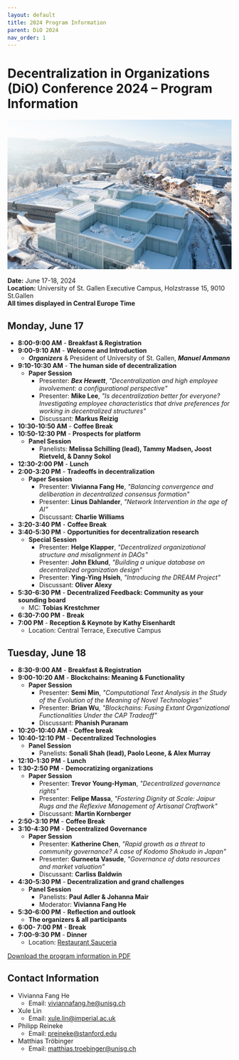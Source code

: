 ```yaml
---
layout: default
title: 2024 Program Information
parent: DiO 2024
nav_order: 1
---
```


# Decentralization in Organizations (DiO) Conference 2024 – Program Information

![DiO 2024](dio_2024_photos/dio_2024_1.jpeg)


**Date:** June 17-18, 2024  
**Location:** University of St. Gallen Executive Campus, Holzstrasse 15, 9010 St.Gallen  
**All times displayed in Central Europe Time**

## Monday, June 17

- **8:00-9:00 AM** - **Breakfast & Registration**
- **9:00-9:10 AM** - **Welcome and Introduction**
  - ***Organizers*** & President of University of St. Gallen, ***Manuel Ammann***
- **9:10-10:30 AM** - **The human side of decentralization**
  - **Paper Session**
    - Presenter: ***Bex Hewett***, *"Decentralization and high employee involvement: a configurational perspective"*
    - Presenter: **Mike Lee**, *"Is decentralization better for everyone? Investigating employee characteristics that drive preferences for working in decentralized structures"*
    - Discussant: **Markus Reizig**
- **10:30-10:50 AM** - **Coffee Break**
- **10:50-12:30 PM** - **Prospects for platform**
  - **Panel Session**
    - Panelists: **Melissa Schilling (lead), Tammy Madsen, Joost Rietveld, & Danny Sokol**
- **12:30-2:00 PM** - **Lunch**
- **2:00-3:20 PM** - **Tradeoffs in decentralization**
  - **Paper Session**
    - Presenter: **Vivianna Fang He**, *"Balancing convergence and deliberation in decentralized consensus formation"*
    - Presenter: **Linus Dahlander**, *"Network Intervention in the age of AI"*
    - Discussant: **Charlie Williams**
- **3:20-3:40 PM** - **Coffee Break**
- **3:40-5:30 PM** - **Opportunities for decentralization research**  
  - **Special Session**
    - Presenter: **Helge Klapper**, *"Decentralized organizational structure and misalignment in DAOs"*
    - Presenter: **John Eklund**, *"Building a unique database on decentralized organization design"*
    - Presenter: **Ying-Ying Hsieh**, *"Introducing the DREAM Project"*
    - Discussant: **Oliver Alexy**
- **5:30-6:30 PM** - **Decentralized Feedback: Community as your sounding board**  
  - MC: **Tobias Krestchmer**
- **6:30-7:00 PM** - **Break**
- **7:00 PM** - **Reception & Keynote by Kathy Eisenhardt**
  - Location: Central Terrace, Executive Campus

## Tuesday, June 18

- **8:30-9:00 AM** - **Breakfast & Registration**
- **9:00-10:20 AM** - **Blockchains: Meaning & Functionality**
  - **Paper Session**
    - Presenter: **Semi Min**, *"Computational Text Analysis in the Study of the Evolution of the Meaning of Novel Technologies"*
    - Presenter: **Brian Wu**, *"Blockchains: Fusing Extant Organizational Functionalities Under the CAP Tradeoff"*
    - Discussant: **Phanish Puranam**
- **10:20-10:40 AM** - **Coffee break**
- **10:40-12:10 PM** - **Decentralized Technologies**  
  - **Panel Session**
    - Panelists: **Sonali Shah (lead), Paolo Leone, & Alex Murray**
- **12:10-1:30 PM** - **Lunch**
- **1:30-2:50 PM** - **Democratizing organizations**
  - **Paper Session**
    - Presenter: **Trevor Young-Hyman**, *"Decentralized governance rights"*
    - Presenter: **Felipe Massa**, *"Fostering Dignity at Scale: Jaipur Rugs and the Reflexive Management of Artisanal Craftwork"*
    - Discussant: **Martin Kornberger**
- **2:50-3:10 PM** - **Coffee Break**
- **3:10-4:30 PM** - **Decentralized Governance**  
  - **Paper Session**
    - Presenter: **Katherine Chen**, *"Rapid growth as a threat to community governance? A case of Kodomo Shokudo in Japan"*
    - Presenter: **Gurneeta Vasude**, *"Governance of data resources and market valuation"*
    - Discussant: **Carliss Baldwin**
- **4:30-5:30 PM** - **Decentralization and grand challenges**
  - **Panel Session**
    - Panelists: **Paul Adler & Johanna Mair**
    - Moderator: **Vivianna Fang He**
- **5:30-6:00 PM** - **Reflection and outlook**  
  - **The organizers & all participants**
- **6:00- 7:00 PM** - **Break**
- **7:00-9:30 PM** - **Dinner**  
  - Location: [Restaurant Sauceria](https://www.sauceria.ch/)

[Download the program information in PDF](/asset/DiO_Conference_Program_2024.pdf)

## Contact Information

- Vivianna Fang He
  - Email: [viviannafang.he@unisg.ch](mailto:viviannafang.he@unisg.ch)
- Xule Lin
  - Email: [xule.lin@imperial.ac.uk](mailto:xule.lin@imperial.ac.uk)
- Philipp Reineke
  - Email: [preineke@stanford.edu](mailto:preineke@stanford.edu)
- Matthias Tröbinger
  - Email: [matthias.troebinger@unisg.ch](mailto:matthias.troebinger@unisg.ch)